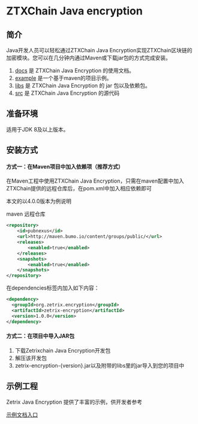 # ZTXChain Java encryption

## 简介
Java开发人员可以轻松通过ZTXChain Java Encryption实现ZTXChain区块链的加密模块。您可以在几分钟内通过Maven或下载jar包的方式完成安装。

1. [docs](/docs) 是 ZTXChain Java Encryption 的使用文档。
2. [example](/example) 是一个基于maven的项目示例。
3. [libs](/libs)  是 ZTXChain Java Encryption 的 jar 包以及依赖包。
4. [src](/src)  是 ZTXChain Java Encryption 的源代码

## 准备环境

适用于JDK 8及以上版本。

## 安装方式

#### 方式一：在Maven项目中加入依赖项（推荐方式）
在Maven工程中使用ZTXChain Java Encryption，只需在maven配置中加入ZTXChain提供的远程仓库后，在pom.xml中加入相应依赖即可

本文的以4.0.0版本为例说明

maven 远程仓库
``` xml
<repository>
    <id>pubnexus</id>                
    <url>http://maven.bumo.io/content/groups/public/</url>
    <releases>
        <enabled>true</enabled>
    </releases>
    <snapshots>
        <enabled>true</enabled>
    </snapshots>
</repository>
```
在dependencies标签内加入如下内容：
``` xml
<dependency>
  <groupId>org.zetrix.encryption</groupId>
  <artifactId>zetrix-encryption</artifactId>
  <version>1.0.0</version>
</dependency>
```
#### 方式二：在项目中导入JAR包
1. 下载Zetrixchain Java Encryption开发包
2. 解压该开发包
3. zetrix-encryption-{version}.jar以及附带的libs里的jar导入到您的项目中

## 示例工程
Zetrix Java Encryption 提供了丰富的示例，供开发者参考

[示例文档入口](/docs)